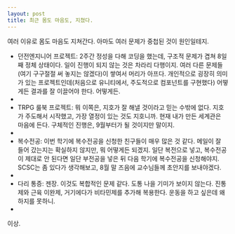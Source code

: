 ```yaml
---
layout: post
title: 최근 몸도 마음도, 지쳤다.
---
```

여러 이유로 몸도 마음도 지쳐간다. 아마도 여러 문제가 중첩된 것이 원인일테지.

- 던전엔지니어 프로젝트: 2주간 정성을 다해 코딩을 했는데, 구조적 문제가 겹쳐 8일째 정체 상태이다. 일이 진행이 되지 않는 것은 차라리 다행이지. 여러 다른 문제들(여기 구구절절 써 놓지는 않겠다)이 쌓여서 머리가 아프다. 개인적으로 굉장히 의미가 있는 프로젝트인데(처음으로 유니티에서, 주도적으로 컴포넌트를 구현했다) 어떻게든 결과를 잘 이끌어야 한다. 어떻게든.
- 
- TRPG 룰북 프로젝트: 뭐 이쪽은, 지호가 잘 해낼 것이라고 믿는 수밖에 없다. 지호가 주도해서 시작했고, 가장 열정이 있는 것도 지호니까. 현재 내가 만든 세계관은 마음에 든다. 구체적인 진행은, 9월부터가 될 것이지만 말이지.
- 
- 복수전공: 이번 학기에 복수전공을 신청한 친구들이 매우 많은 것 같다. 메일이 잘 들어 갔는지는 확실하지 않지만, 뭐 어떻게든 되겠지. 일단 복전으로 넣고, 복수전공이 제대로 안 된다면 일단 부전공을 넣은 뒤 다음 학기에 복수전공을 신청해야지. SCSC는 좀 있다가 생각해보고, 8월 말 즈음에 교수님들께 초안지를 보내야겠다.
- 
- 다리 통증: 젠장. 이것도 복합적인 문제 같다. 도통 나을 기미가 보이지 않는다. 진통제와 근육 이완제, 거기에다가 비타민제를 추가해 복용한다. 운동을 하고 싶은데 왜 하지를 못하니.
- 
이상.

